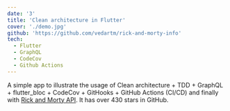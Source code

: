 ```yaml
---
date: '3'
title: 'Clean architecture in Flutter'
cover: './demo.jpg'
github: 'https://github.com/vedartm/rick-and-morty-info'
tech:
  - Flutter
  - GraphQL
  - CodeCov
  - Github Actions
---
```


A simple app to illustrate the usage of Clean architecture + TDD + GraphQL + flutter_bloc + CodeCov + GitHooks + GitHub Actions (CI/CD) and finally with [Rick and Morty API](https://rickandmortyapi.com/). It has over 430 stars in GitHub.
